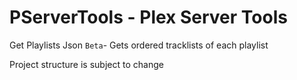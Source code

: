 # PServerTools - Plex Server Tools


Get Playlists Json `Beta`- 
Gets ordered tracklists of each playlist


Project structure is subject to change
